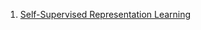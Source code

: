 1. [Self-Supervised Representation Learning](https://lilianweng.github.io/lil-log/2019/11/10/self-supervised-learning.html)
